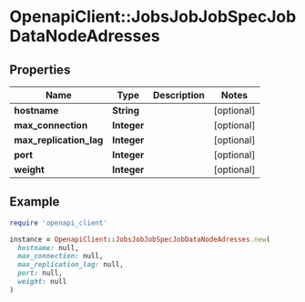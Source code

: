 # OpenapiClient::JobsJobJobSpecJobDataNodeAdresses

## Properties

| Name | Type | Description | Notes |
| ---- | ---- | ----------- | ----- |
| **hostname** | **String** |  | [optional] |
| **max_connection** | **Integer** |  | [optional] |
| **max_replication_lag** | **Integer** |  | [optional] |
| **port** | **Integer** |  | [optional] |
| **weight** | **Integer** |  | [optional] |

## Example

```ruby
require 'openapi_client'

instance = OpenapiClient::JobsJobJobSpecJobDataNodeAdresses.new(
  hostname: null,
  max_connection: null,
  max_replication_lag: null,
  port: null,
  weight: null
)
```

